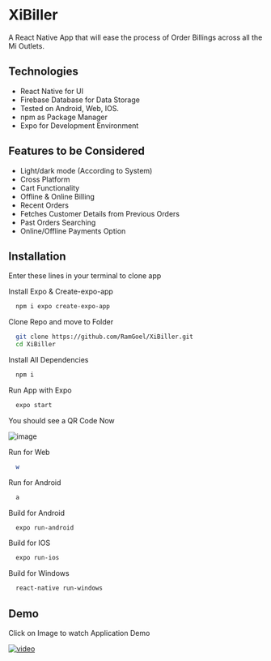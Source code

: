 
# XiBiller

A React Native App that will ease the process of Order Billings across all the Mi Outlets.

## Technologies

- React Native for UI
- Firebase Database for Data Storage
- Tested on Android, Web, IOS.
- npm as Package Manager
- Expo for Development Environment







## Features to be Considered

- Light/dark mode (According to System)
- Cross Platform
- Cart Functionality
- Offline & Online Billing
- Recent Orders
- Fetches Customer Details from Previous Orders
- Past Orders Searching
- Online/Offline Payments Option




## Installation

Enter these lines in your terminal to clone app


Install Expo & Create-expo-app

```bash
  npm i expo create-expo-app
```
Clone Repo and move to Folder 

```bash
  git clone https://github.com/RamGoel/XiBiller.git
  cd XiBiller

```

Install All Dependencies
```bash
  npm i
```


Run App with Expo 

```bash
  expo start
```

You should see a QR Code Now

![image](https://i.ibb.co/h2SCYYK/Screenshot-45.png)


Run for Web 

```bash
  w
```

Run for Android 

```bash
  a
```

Build for Android 
```bash
  expo run-android
```

Build for IOS
```bash
  expo run-ios
```

Build for Windows
```bash
  react-native run-windows
```


    
## Demo

Click on Image to watch Application Demo

[![video](https://assets.mspimages.in/wp-content/uploads/2018/09/Xiaomi-logo-696x435.jpg)](https://www.youtube.com/watch?v=XOOCllNNG3Q)





